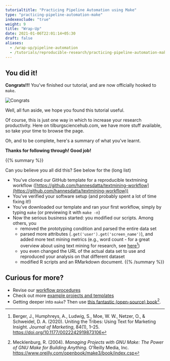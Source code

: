 ```yaml
---
tutorialtitle: "Practicing Pipeline Automation using Make"
type: "practicing-pipeline-automation-make"
indexexclude: "true"
weight: 9
title: "Wrap-Up"
date: 2021-01-06T22:01:14+05:30
draft: false
aliases:
  - /wrap-up/pipeline-automation
  - /tutorials/reproducible-research/practicing-pipeline-automation-make/finish/
---
```


## You did it!

**Congrats!!!** You've finished our tutorial, and are now officially
hooked to `make`.

![Congrats](https://media.giphy.com/media/D0EjguuQzYr9m/giphy.gif)

Well, all fun aside, we hope you found this tutorial useful.

Of course, this is just one way in which to increase your research productivity. Here on tilburgsciencehub.com, we have more stuff available, so take your time to browse the page.

Oh, and to be complete, here's a summary of what you've learnt.

**Thanks for following through! Good job!**

{{% summary %}}

Can you believe you all did this? See below for the (long list)

- You've cloned our GitHub template for a reproducible textmining
workflow ([https://github.com/hannesdatta/textmining-workflow](https://github.com/hannesdatta/textmining-workflow))
- You've verified your software setup (and probably spent a lot of
  time fixing it!)
- You've downloaded our template and ran your first workflow,
simply by typing `make` (or previewing it with `make -n`)
- Now the serious business started: you modified our scripts. Among others, you
    - removed the prototyping condition and parsed the entire data set
    - parsed more attributes (`.get('user').get('screen_name')`), and added more text mining
    metrics (e.g., word count - for a great overview about
      using text mining for research, see [here](https://journals.sagepub.com/doi/abs/10.1177/0022242919873106)[^1])
    - you even changed the URL of the actual data set to use and
    reproduced your analysis on that different dataset
    - modified R scripts and an RMarkdown document.
{{% /summary %}}

## Curious for more?

  - Revise our [workflow procedures](/tutorials/project-management/principles-of-project-setup-and-workflow-management/overview/)
  - Check out more [example projects and templates](/examples)
  - Getting deeper into `make`? Then use [this fantastic (open-source) book](https://www.oreilly.com/openbook/make3/book/index.csp)[^2].

[^1]:
    Berger, J., Humphreys, A., Ludwig, S., Moe, W. W., Netzer, O., & Schweidel, D. A. (2020). Uniting the Tribes: Using Text for Marketing Insight. *Journal of Marketing*, 84(1), 1–25. https://doi.org/10.1177/0022242919873106
[^2]:
    Mecklenburg, R. (2004). *Managing Projects with GNU Make: The Power of GNU Make for Building Anything.* O'Reilly Media, Inc. https://www.oreilly.com/openbook/make3/book/index.csp
